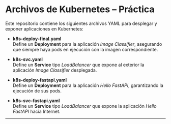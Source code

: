 ﻿# Archivos de Kubernetes – Práctica

Este repositorio contiene los siguientes archivos YAML para desplegar y exponer aplicaciones en Kubernetes:

- **k8s-deploy-final.yaml**  
  Define un **Deployment** para la aplicación *Image Classifier*, asegurando que siempre haya pods en ejecución con la imagen correspondiente.

- **k8s-svc.yaml**  
  Define un **Service** tipo *LoadBalancer* que expone al exterior la aplicación *Image Classifier* desplegada.

- **k8s-deploy-fastapi.yaml**  
  Define un **Deployment** para la aplicación *Hello FastAPI*, garantizando la ejecución de sus pods.

- **k8s-svc-fastapi.yaml**  
  Define un **Service** tipo *LoadBalancer* que expone la aplicación *Hello FastAPI* hacia Internet.

---
